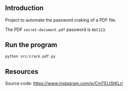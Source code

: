 ## Introduction

Project to automate the password craking of a PDF file.

The PDF `secret-document.pdf` password is `AbC123`.

## Run the program

```python
python src/crack-pdf.py
```

## Resources

Source code: <https://www.instagram.com/p/CmTELtStKLr/>
